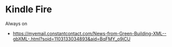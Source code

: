 # Kindle Fire

Always on

* https://myemail.constantcontact.com/News-from-Green-Building-XML--gbXML-.html?soid=1103133034893&aid=BqFMY_o9jCU